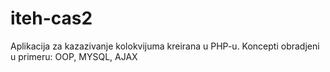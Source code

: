 # iteh-cas2

Aplikacija za kazazivanje kolokvijuma kreirana u PHP-u.
Koncepti obradjeni u primeru: OOP, MYSQL, AJAX
